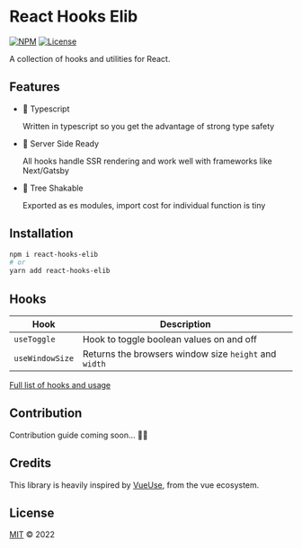 # React Hooks Elib

[![NPM](https://img.shields.io/npm/v/react-hooks-elib)](https://www.npmjs.com/package/react-hooks-elib)
[![License](https://img.shields.io/github/license/endalk200/react-hooks-elib)](/LICENSE)

A collection of hooks and utilities for React.

## Features

- 🔮 Typescript

  Written in typescript so you get the advantage of strong type safety

- 🧠 Server Side Ready

  All hooks handle SSR rendering and work well with frameworks like Next/Gatsby

- 🌿 Tree Shakable

  Exported as es modules, import cost for individual function is tiny


## Installation

```bash
npm i react-hooks-elib
# or
yarn add react-hooks-elib
```

## Hooks

| Hook                  | Description                                                                            |
| -----------           | -----------                                                                            |
| `useToggle`           | Hook to toggle boolean values on and off                                               |
| `useWindowSize`       | Returns the browsers window size  `height` and `width`                                 |

[Full list of hooks and usage](/hooks)

## Contribution

Contribution guide coming soon... 🤞🏽

## Credits

This library is heavily inspired by [VueUse](https://vueuse.org/), from the vue ecosystem.

## License

[MIT](/LICENSE) © 2022

